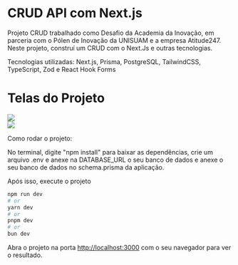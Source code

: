 <h1>CRUD API com Next.js</h1>

<p>Projeto CRUD trabalhado como Desafio da Academia da Inovação, em parceria com o Pólen de Inovação da UNISUAM e a empresa Atitude247. Neste projeto, construí um CRUD com o Next.Js e outras tecnologias. </p> 

<p>Tecnologias utilizadas: Next.js, Prisma, PostgreSQL, TailwindCSS, TypeScript, Zod e React Hook Forms</p>

<h1>Telas do Projeto</h1>
<img src="https://github.com/user-attachments/assets/ec6cad69-f863-4dfc-9577-d7b775950579"> <br>

<img src="https://github.com/user-attachments/assets/9428d26d-7820-44ff-b1ec-d5f74afdafb5">

Como rodar o projeto:

No terminal, digite "npm install" para baixar as dependências, crie um arquivo .env e anexe na DATABASE_URL o seu banco de dados e anexe o seu banco de dados no schema.prisma da aplicação. 

Após isso, execute o projeto 
```bash
npm run dev
# or
yarn dev
# or
pnpm dev
# or
bun dev
```
Abra o projeto na porta [http://localhost:3000](http://localhost:3000) com o seu navegador para ver o resultado.